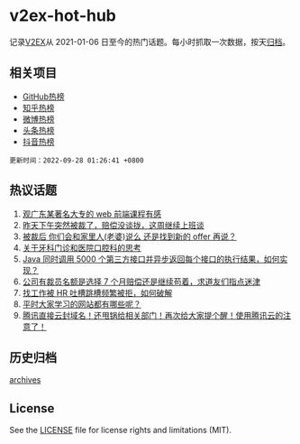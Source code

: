 # v2ex-hot-hub

 记录[V2EX](https://www.v2ex.com/)从 2021-01-06 日至今的热门话题。每小时抓取一次数据，按天[归档](archives)。
 
 ## 相关项目

- [GitHub热榜](https://github.com/snaildev/github-hot-hub)
- [知乎热榜](https://github.com/snaildev/zhihu-hot-hub)
- [微博热榜](https://github.com/snaildev/weibo-hot-hub)
- [头条热榜](https://github.com/snaildev/toutiao-hot-hub)
- [抖音热榜](https://github.com/snaildev/douyin-hot-hub)


 `更新时间：2022-09-28 01:26:41 +0800`

## 热议话题

1. [观广东某著名大专的 web 前端课程有感](https://www.v2ex.com/t/883258)
1. [昨天下午突然被裁了，赔偿没谈拢，这周继续上班谈](https://www.v2ex.com/t/883173)
1. [被裁后 你们会和家里人(老婆)说么 还是找到新的 offer 再说？](https://www.v2ex.com/t/883220)
1. [关于牙科门诊和医院口腔科的思考](https://www.v2ex.com/t/883241)
1. [Java 同时调用 5000 个第三方接口并异步返回每个接口的执行结果，如何实现？](https://www.v2ex.com/t/883302)
1. [公司有裁员名额是选择 7 个月赔偿还是继续苟着，求道友们指点迷津](https://www.v2ex.com/t/883176)
1. [找工作被 HR 吐槽跳槽频繁被拒，如何破解](https://www.v2ex.com/t/883180)
1. [平时大家学习的网站都有哪些呢？](https://www.v2ex.com/t/883213)
1. [腾讯直接云封域名！还甩锅给相关部门！再次给大家提个醒！使用腾讯云的注意了！](https://www.v2ex.com/t/883369)

## 历史归档

[archives](archives)

## License

See the [LICENSE](LICENSE) file for license rights and limitations (MIT).
